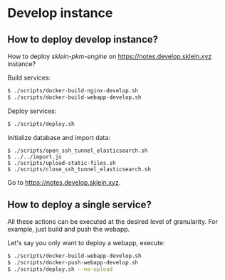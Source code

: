 # Develop instance

## How to deploy develop instance?

How to deploy *sklein-pkm-engine* on <https://notes.develop.sklein.xyz> instance?

Build services:

```sh
$ ./scripts/docker-build-nginx-develop.sh
$ ./scripts/docker-build-webapp-develop.sh
```

Deploy services:

```sh
$ ./scripts/deploy.sh
```

Initialize database and import data:

```
$ ./scripts/open_ssh_tunnel_elasticsearch.sh
$ ../../import.js
$ ./scripts/upload-static-files.sh
$ ./scripts/close_ssh_tunnel_elasticsearch.sh
```

Go to <https://notes.develop.sklein.xyz>.

## How to deploy a single service?

All these actions can be executed at the desired level of granularity. For example, just build and push the webapp.

Let's say you only want to deploy a webapp, execute:

```sh
$ ./scripts/docker-build-webapp-develop.sh
$ ./scripts/docker-push-webapp-develop.sh
$ ./scripts/deploy.sh --no-upload
```
